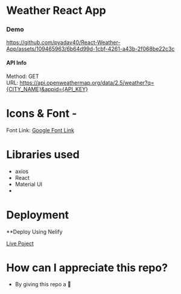 # Weather React App


 
### Demo
https://github.com/pyadav40/React-Weather-App/assets/109465963/6b64d99d-1cbf-4261-a43b-2f068be22c3c

#### API Info
Method: GET  
URL: https://api.openweathermap.org/data/2.5/weather?q={CITY_NAME}&appid={API_KEY}

# Icons & Font -
 
Font Link: [Google Font Link](<link href="https://fonts.googleapis.com/css2?family=Rajdhani:wght@600&display=swap" rel="stylesheet">)

# Libraries used
* axios
* React
* Material UI
* 
# Deployment
**Deploy Using Nelify  

[Live Poject](https://bright-kashata-9e4b64.netlify.app)

# How can I appreciate this repo?
* By giving this repo a 🌟
 
